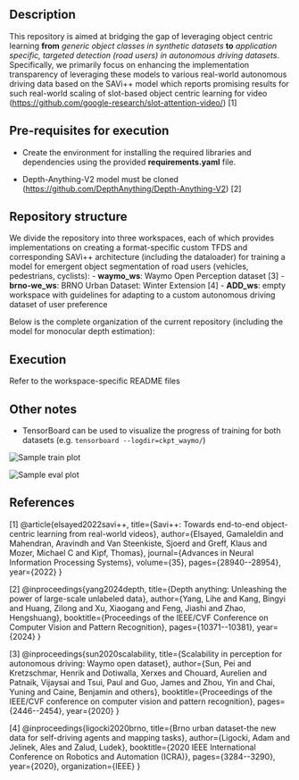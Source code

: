 ## Description

This repository is aimed at bridging the gap of leveraging object centric learning **from** *generic object classes in synthetic datasets* **to** *application specific, targeted detection (road users) in autonomous driving datasets*. Specifically, we primarily focus on enhancing the implementation transparency of leveraging these models to various real-world autonomous driving data based on the SAVi++ model which reports promising results for such real-world scaling of slot-based object centric learning for video (https://github.com/google-research/slot-attention-video/) [1]


## Pre-requisites for execution

- Create the environment for installing the required libraries and dependencies using the provided **requirements.yaml** file. 

- Depth-Anything-V2 model must be cloned (https://github.com/DepthAnything/Depth-Anything-V2) [2]


## Repository structure

We divide the repository into three workspaces, each of which provides implementations on creating a format-specific custom TFDS and corresponding SAVi++ architecture (including the dataloader) for training a model for emergent object segmentation of road users (vehicles, pedestrians, cyclists):
    - **waymo_ws**: Waymo Open Perception dataset [3]
    - **brno-we_ws**: BRNO Urban Dataset: Winter Extension [4]
    - **ADD_ws**: empty workspace with guidelines for adapting to a custom autonomous driving dataset of user preference 

Below is the complete organization of the current repository (including the model for monocular depth estimation):


## Execution

Refer to the workspace-specific README files


## Other notes

- TensorBoard can be used to visualize the progress of training for both datasets (e.g. `tensorboard --logdir=ckpt_waymo/`)  

![Sample train plot](scratch/work/jayawin1/article_4/waymo-train.png)

![Sample eval plot](scratch/work/jayawin1/article_4/waymo-eval.png)


## References

[1] @article{elsayed2022savi++,
  title={Savi++: Towards end-to-end object-centric learning from real-world videos},
  author={Elsayed, Gamaleldin and Mahendran, Aravindh and Van Steenkiste, Sjoerd and Greff, Klaus and Mozer, Michael C and Kipf, Thomas},
  journal={Advances in Neural Information Processing Systems},
  volume={35},
  pages={28940--28954},
  year={2022}
}

[2] @inproceedings{yang2024depth,
  title={Depth anything: Unleashing the power of large-scale unlabeled data},
  author={Yang, Lihe and Kang, Bingyi and Huang, Zilong and Xu, Xiaogang and Feng, Jiashi and Zhao, Hengshuang},
  booktitle={Proceedings of the IEEE/CVF Conference on Computer Vision and Pattern Recognition},
  pages={10371--10381},
  year={2024}
}

[3] @inproceedings{sun2020scalability,
  title={Scalability in perception for autonomous driving: Waymo open dataset},
  author={Sun, Pei and Kretzschmar, Henrik and Dotiwalla, Xerxes and Chouard, Aurelien and Patnaik, Vijaysai and Tsui, Paul and Guo, James and Zhou, Yin and Chai, Yuning and Caine, Benjamin and others},
  booktitle={Proceedings of the IEEE/CVF conference on computer vision and pattern recognition},
  pages={2446--2454},
  year={2020}
}

[4] @inproceedings{ligocki2020brno,
  title={Brno urban dataset-the new data for self-driving agents and mapping tasks},
  author={Ligocki, Adam and Jelinek, Ales and Zalud, Ludek},
  booktitle={2020 IEEE International Conference on Robotics and Automation (ICRA)},
  pages={3284--3290},
  year={2020},
  organization={IEEE}
}
